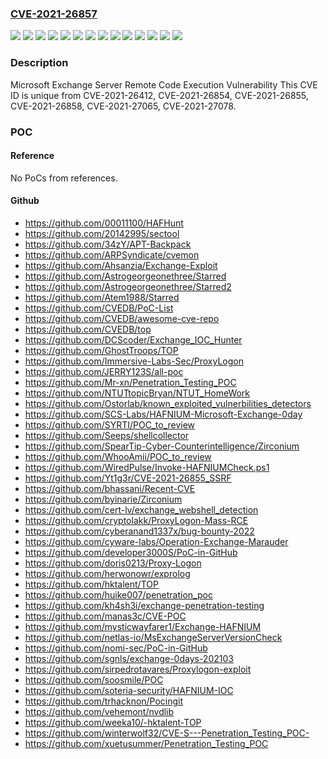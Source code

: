 ### [CVE-2021-26857](https://cve.mitre.org/cgi-bin/cvename.cgi?name=CVE-2021-26857)
![](https://img.shields.io/static/v1?label=Product&message=Microsoft%20Exchange%20Server%202013&color=blue)
![](https://img.shields.io/static/v1?label=Product&message=Microsoft%20Exchange%20Server%202016%20Cumulative%20Update%2014&color=blue)
![](https://img.shields.io/static/v1?label=Product&message=Microsoft%20Exchange%20Server%202016%20Cumulative%20Update%2015&color=blue)
![](https://img.shields.io/static/v1?label=Product&message=Microsoft%20Exchange%20Server%202016%20Cumulative%20Update%2016&color=blue)
![](https://img.shields.io/static/v1?label=Product&message=Microsoft%20Exchange%20Server%202016%20Cumulative%20Update%2018&color=blue)
![](https://img.shields.io/static/v1?label=Product&message=Microsoft%20Exchange%20Server%202016%20Cumulative%20Update%2019&color=blue)
![](https://img.shields.io/static/v1?label=Product&message=Microsoft%20Exchange%20Server%202019%20Cumulative%20Update%204&color=blue)
![](https://img.shields.io/static/v1?label=Product&message=Microsoft%20Exchange%20Server%202019%20Cumulative%20Update%205&color=blue)
![](https://img.shields.io/static/v1?label=Product&message=Microsoft%20Exchange%20Server%202019%20Cumulative%20Update%206&color=blue)
![](https://img.shields.io/static/v1?label=Product&message=Microsoft%20Exchange%20Server%202019%20Cumulative%20Update%207&color=blue)
![](https://img.shields.io/static/v1?label=Product&message=Microsoft%20Exchange%20Server%202019%20Cumulative%20Update%208&color=blue)
![](https://img.shields.io/static/v1?label=Product&message=Microsoft%20Exchange%20Server&color=blue)
![](https://img.shields.io/static/v1?label=Version&message=n%2Fa&color=blue)
![](https://img.shields.io/static/v1?label=Vulnerability&message=Remote%20Code%20Execution&color=brighgreen)

### Description

Microsoft Exchange Server Remote Code Execution Vulnerability This CVE ID is unique from CVE-2021-26412, CVE-2021-26854, CVE-2021-26855, CVE-2021-26858, CVE-2021-27065, CVE-2021-27078.

### POC

#### Reference
No PoCs from references.

#### Github
- https://github.com/00011100/HAFHunt
- https://github.com/20142995/sectool
- https://github.com/34zY/APT-Backpack
- https://github.com/ARPSyndicate/cvemon
- https://github.com/Ahsanzia/Exchange-Exploit
- https://github.com/Astrogeorgeonethree/Starred
- https://github.com/Astrogeorgeonethree/Starred2
- https://github.com/Atem1988/Starred
- https://github.com/CVEDB/PoC-List
- https://github.com/CVEDB/awesome-cve-repo
- https://github.com/CVEDB/top
- https://github.com/DCScoder/Exchange_IOC_Hunter
- https://github.com/GhostTroops/TOP
- https://github.com/Immersive-Labs-Sec/ProxyLogon
- https://github.com/JERRY123S/all-poc
- https://github.com/Mr-xn/Penetration_Testing_POC
- https://github.com/NTUTtopicBryan/NTUT_HomeWork
- https://github.com/Ostorlab/known_exploited_vulnerbilities_detectors
- https://github.com/SCS-Labs/HAFNIUM-Microsoft-Exchange-0day
- https://github.com/SYRTI/POC_to_review
- https://github.com/Seeps/shellcollector
- https://github.com/SpearTip-Cyber-Counterintelligence/Zirconium
- https://github.com/WhooAmii/POC_to_review
- https://github.com/WiredPulse/Invoke-HAFNIUMCheck.ps1
- https://github.com/Yt1g3r/CVE-2021-26855_SSRF
- https://github.com/bhassani/Recent-CVE
- https://github.com/byinarie/Zirconium
- https://github.com/cert-lv/exchange_webshell_detection
- https://github.com/cryptolakk/ProxyLogon-Mass-RCE
- https://github.com/cyberanand1337x/bug-bounty-2022
- https://github.com/cyware-labs/Operation-Exchange-Marauder
- https://github.com/developer3000S/PoC-in-GitHub
- https://github.com/doris0213/Proxy-Logon
- https://github.com/herwonowr/exprolog
- https://github.com/hktalent/TOP
- https://github.com/huike007/penetration_poc
- https://github.com/kh4sh3i/exchange-penetration-testing
- https://github.com/manas3c/CVE-POC
- https://github.com/mysticwayfarer1/Exchange-HAFNIUM
- https://github.com/netlas-io/MsExchangeServerVersionCheck
- https://github.com/nomi-sec/PoC-in-GitHub
- https://github.com/sgnls/exchange-0days-202103
- https://github.com/sirpedrotavares/Proxylogon-exploit
- https://github.com/soosmile/POC
- https://github.com/soteria-security/HAFNIUM-IOC
- https://github.com/trhacknon/Pocingit
- https://github.com/vehemont/nvdlib
- https://github.com/weeka10/-hktalent-TOP
- https://github.com/winterwolf32/CVE-S---Penetration_Testing_POC-
- https://github.com/xuetusummer/Penetration_Testing_POC


